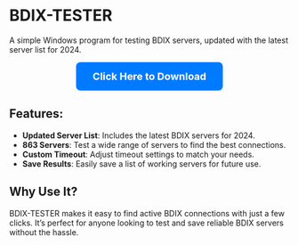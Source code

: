 # BDIX-TESTER
A simple Windows program for testing BDIX servers, updated with the latest server list for 2024.

<div align="center">
    <a href="https://github.com/shihabalter/BDIX-TESTER/releases/download/v1.0.2/BDIX_Tester.exe" style="display: inline-block; background-color: #007bff; color: white; padding: 15px 30px; font-size: 18px; text-decoration: none; border-radius: 8px; font-weight: bold;">
        Click Here to Download
    </a>
</div>

## Features:
- **Updated Server List**: Includes the latest BDIX servers for 2024.
- **863 Servers**: Test a wide range of servers to find the best connections.
- **Custom Timeout**: Adjust timeout settings to match your needs.
- **Save Results**: Easily save a list of working servers for future use.

## Why Use It?
BDIX-TESTER makes it easy to find active BDIX connections with just a few clicks. It’s perfect for anyone looking to test and save reliable BDIX servers without the hassle.
